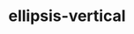 ---
title: ellipsis-vertical
unicode_regular: 
unicode_bold: 
unicode_solid: \eb1d
unicode_brand: 
---